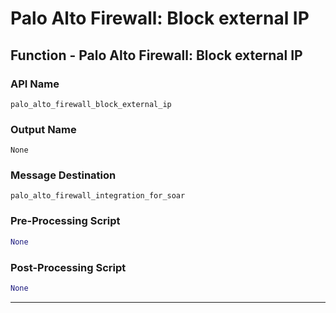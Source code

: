 <!--
    DO NOT MANUALLY EDIT THIS FILE
    THIS FILE IS AUTOMATICALLY GENERATED WITH resilient-sdk codegen
-->

# Palo Alto Firewall: Block external IP

## Function - Palo Alto Firewall: Block external IP

### API Name
`palo_alto_firewall_block_external_ip`

### Output Name
`None`

### Message Destination
`palo_alto_firewall_integration_for_soar`

### Pre-Processing Script
```python
None
```

### Post-Processing Script
```python
None
```

---

